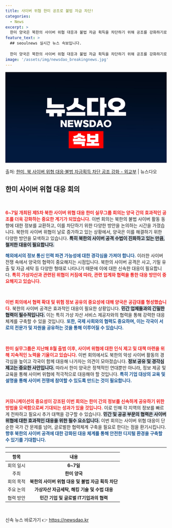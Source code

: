 ```yaml
---
title: 사이버 위협 한미 공조로 불법 자금 차단!
categories:
  - News
excerpt: >
  한미 양국은 북한의 사이버 위협 대응과 불법 자금 획득을 차단하기 위해 공조를 강화하기로 했다. 외교부는 지…
feature_text: >
  ## seoulnews 실시간 뉴스 속보입니다.

  한미 양국은 북한의 사이버 위협 대응과 불법 자금 획득을 차단하기 위해 공조를 강화하기로 했다. 외교부는 지…
image: '/assets/img/newsdao_breakingnews.jpg'
---
```


![뉴스다오 속보](/assets/img/newsdao_breakingnews.jpg)

<p>출처: <a href="https://newsdao.kr/2455" rel="dofollow">한미, 북 사이버 위협 대응·불법 자금획득 차단 공조 강화 - 외교부</a> | 뉴스다오</p>

<h2 data-ke-size="size26">한미 사이버 위협 대응 회의</h2>

<p data-ke-size="size16">&nbsp;</p>

<b><span style="color: #ee2323;">6~7일 개최된 제5차 북한 사이버 위협 대응 한미 실무그룹 회의는 양국 간의 효과적인 공조를 더욱 강화하는 중요한 계기가 되었습니다.</span></b> 이번 회의는 북한의 불법 사이버 활동 동향에 대한 정보를 교환하고, 이를 차단하기 위한 다양한 방안을 논의하는 시간을 가졌습니다. 북한의 사이버 위협이 날로 증가하고 있는 상황에서, 양국은 이를 해결하기 위한 다양한 방안을 모색하고 있습니다. <b><span style="background-color: #21538527;">특히 북한의 사이버 공격 수법이 진화하고 있는 만큼, 철저한 대응이 필요합니다.</span></b>  

<b><span style="color: #1a5490;">해외에서의 정보 통신 인력 파견 가능성에 대한 경각심을 가져야 합니다.</span></b> 이러한 사이버 전쟁 속에서 양국의 협력이 중요해지는 시점입니다. 북한의 사이버 공격은 사고, 기밀 유출 및 자금 세탁 등 다양한 형태로 나타나기 때문에 이에 대한 신속한 대응이 필요합니다. <b><span style="color: #ee2323;">특히 가상자산과 관련된 위협이 커짐에 따라, 관련 업계와 협력을 통한 대응 방안이 중요해지고 있습니다.</span></b> 

<p data-ke-size="size16">&nbsp;</p>

<b><span style="color: #ee2323;">이번 회의에서 협력 확대 및 위험 정보 공유의 중요성에 대해 양국은 공감대를 형성했습니다.</span></b> 북한의 사이버 공격은 효과적인 대응이 필요한 상황입니다. <b><span style="background-color: #21538527;">민간 업체들과의 긴밀한 협력이 필수적입니다.</span></b> 이는 특히 가상 자산 서비스 제공자와의 협력을 통해 강력한 대응 체계를 구축할 수 있을 것입니다. <b><span style="color: #1a5490;">또한, 국제 사회와의 협력도 중요하며, 이는 각국이 서로의 전문가 및 자원을 공유하는 것을 통해 이루어질 수 있습니다.</span></b> 

<p data-ke-size="size16">&nbsp;</p>

<b><span style="color: #ee2323;">한미 실무그룹은 지난해 8월 출범 이후, 사이버 위협에 대한 인식 제고 및 대책 마련을 위해 지속적인 노력을 기울이고 있습니다.</span></b> 이번 회의에서도 북한의 악성 사이버 활동의 경각심을 높이고 각국이 함께 대응해 나가자는 의견이 모아졌습니다. <b><span style="background-color: #21538527;">정보 공유 및 경각심 제고는 중요한 사안입니다.</span></b> 따라서 한미 양국은 정책적인 연대뿐만 아니라, 정보 제공 및 교육을 통해 사이버 위협에 적극적으로 대응해야 할 것입니다. <b><span style="color: #1a5490;">특히 기업 대상의 교육 및 설명을 통해 사이버 전쟁에 참여할 수 있도록 만드는 것이 필요합니다.</span></b> 

<p data-ke-size="size16">&nbsp;</p>

<b><span style="color: #ee2323;">커뮤니케이션의 중요성이 강조된 이번 회의는 한미 간의 정보를 신속하게 공유하기 위한 방법을 모색함으로써 기대되는 성과가 있을 것입니다.</span></b> 이로 인해 각 지역의 정보를 빠르게 전파하고 필요시 추가 대책을 강구할 수 있습니다. <b><span style="background-color: #21538527;">민간 및 공공 부문의 협력은 사이버 위협에 대한 효과적인 대응을 위한 필수 요소입니다.</span></b> 이번 회의는 사이버 위협 대응이 단순한 국가 간 문제를 넘어, 글로벌한 협력체계 구축을 필요로 한다는 점을 환기시킵니다. <b><span style="color: #1a5490;">향후 북한의 사이버 공격에 대한 강화된 대응 체계를 통해 안전한 디지털 환경을 구축할 수 있기를 기대합니다.</span></b>

<hr>

<table style="width: 100%">
    <thead>
        <tr>
            <th style="text-align: center;">항목</th>
            <th style="text-align: center;">내용</th>
        </tr>
    </thead>
    <tbody>
        <tr>
            <td style="text-align: center;">회의 일시</td>
            <td style="text-align: center; height: 17px;"><b>6~7일</b></td>
        </tr>
        <tr>
            <td style="text-align: center;">주최</td>
            <td style="text-align: center; height: 17px;"><b>한미 양국</b></td>
        </tr>
        <tr>
            <td style="text-align: center;">회의 목적</td>
            <td style="text-align: center; height: 17px;"><b>북한의 사이버 위협 대응 및 불법 자금 획득 차단</b></td>
        </tr>
        <tr>
            <td style="text-align: center;">주요 논의</td>
            <td style="text-align: center; height: 17px;"><b>가상자산 자금세탁, 해킹 기술 및 수법 대응</b></td>
        </tr>
        <tr>
            <td style="text-align: center;">협력 방안</td>
            <td style="text-align: center; height: 17px;"><b>민간 기업 및 글로벌 IT기업과의 협력</b></td>
        </tr>
    </tbody>
</table> 

<p data-ke-size="size16">&nbsp;</p> 

신속 뉴스 바로가기 👉 <a href="https://newsdao.kr" rel="dofollow">https://newsdao.kr</a>


